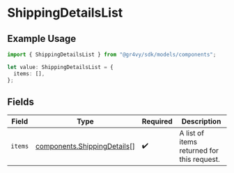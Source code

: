 # ShippingDetailsList

## Example Usage

```typescript
import { ShippingDetailsList } from "@gr4vy/sdk/models/components";

let value: ShippingDetailsList = {
  items: [],
};
```

## Fields

| Field                                                                      | Type                                                                       | Required                                                                   | Description                                                                |
| -------------------------------------------------------------------------- | -------------------------------------------------------------------------- | -------------------------------------------------------------------------- | -------------------------------------------------------------------------- |
| `items`                                                                    | [components.ShippingDetails](../../models/components/shippingdetails.md)[] | :heavy_check_mark:                                                         | A list of items returned for this request.                                 |